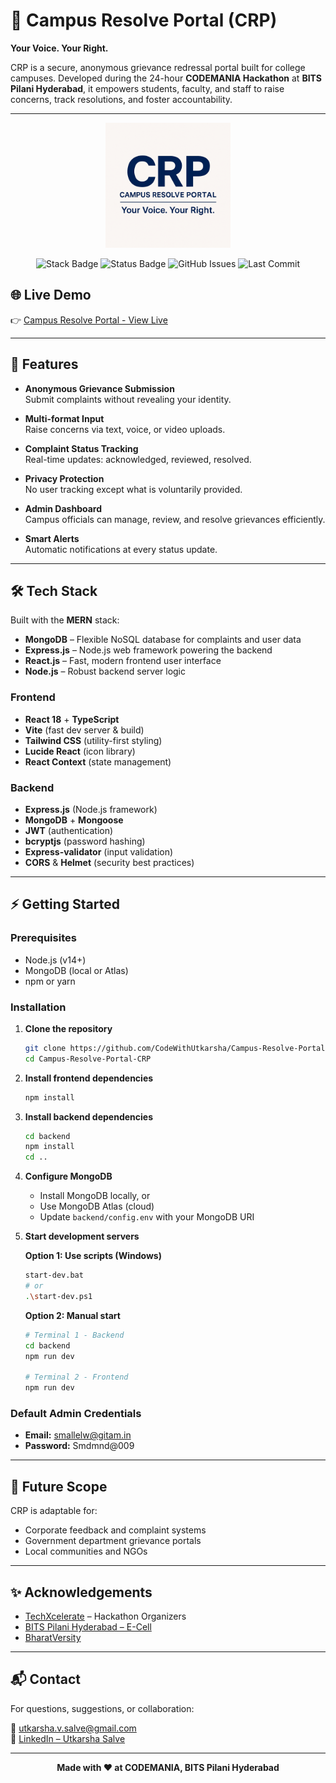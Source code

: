 # 🏫 Campus Resolve Portal (CRP)  
**Your Voice. Your Right.**

CRP is a secure, anonymous grievance redressal portal built for college campuses. Developed during the 24-hour **CODEMANIA Hackathon** at **BITS Pilani Hyderabad**, it empowers students, faculty, and staff to raise concerns, track resolutions, and foster accountability.

---

<p align="center">
  <img src="./crp.png" alt="CRP Logo" width="200"/>
</p>

<p align="center">
  <img src="https://img.shields.io/badge/stack-MERN-green" alt="Stack Badge"/>
  <img src="https://img.shields.io/badge/status-%20Deployed-orange" alt="Status Badge"/>
  <img src="https://img.shields.io/github/issues/CodeWithUtkarsha/Campus-Resolve-Portal-CRP" alt="GitHub Issues"/>
  <img src="https://img.shields.io/github/last-commit/CodeWithUtkarsha/Campus-Resolve-Portal-CRP" alt="Last Commit"/>
</p>

## 🌐 Live Demo

👉 [Campus Resolve Portal - View Live](https://campus-resolve-portal-oi1sx625p-newp.vercel.app)

---

## 🚀 Features

- **Anonymous Grievance Submission**  
  Submit complaints without revealing your identity.

- **Multi-format Input**  
  Raise concerns via text, voice, or video uploads.

- **Complaint Status Tracking**  
  Real-time updates: acknowledged, reviewed, resolved.

- **Privacy Protection**  
  No user tracking except what is voluntarily provided.

- **Admin Dashboard**  
  Campus officials can manage, review, and resolve grievances efficiently.

- **Smart Alerts**  
  Automatic notifications at every status update.

---

## 🛠️ Tech Stack

Built with the **MERN** stack:

- **MongoDB** – Flexible NoSQL database for complaints and user data  
- **Express.js** – Node.js web framework powering the backend  
- **React.js** – Fast, modern frontend user interface  
- **Node.js** – Robust backend server logic

### Frontend

- **React 18** + **TypeScript**
- **Vite** (fast dev server & build)
- **Tailwind CSS** (utility-first styling)
- **Lucide React** (icon library)
- **React Context** (state management)

### Backend

- **Express.js** (Node.js framework)
- **MongoDB** + **Mongoose**
- **JWT** (authentication)
- **bcryptjs** (password hashing)
- **Express-validator** (input validation)
- **CORS** & **Helmet** (security best practices)

---

## ⚡ Getting Started

### Prerequisites

- Node.js (v14+)
- MongoDB (local or Atlas)
- npm or yarn

### Installation

1. **Clone the repository**
   ```bash
   git clone https://github.com/CodeWithUtkarsha/Campus-Resolve-Portal-CRP.git
   cd Campus-Resolve-Portal-CRP
   ```

2. **Install frontend dependencies**
   ```bash
   npm install
   ```

3. **Install backend dependencies**
   ```bash
   cd backend
   npm install
   cd ..
   ```

4. **Configure MongoDB**
   - Install MongoDB locally, or
   - Use MongoDB Atlas (cloud)
   - Update `backend/config.env` with your MongoDB URI

5. **Start development servers**

   **Option 1: Use scripts (Windows)**
   ```bash
   start-dev.bat
   # or
   .\start-dev.ps1
   ```

   **Option 2: Manual start**
   ```bash
   # Terminal 1 - Backend
   cd backend
   npm run dev

   # Terminal 2 - Frontend
   npm run dev
   ```


### Default Admin Credentials

- **Email:** smallelw@gitam.in
- **Password:** Smdmnd@009

---

## 🚀 Future Scope

CRP is adaptable for:

- Corporate feedback and complaint systems  
- Government department grievance portals  
- Local communities and NGOs

---

## ✨ Acknowledgements

- [TechXcelerate](https://techxcelerate.in) – Hackathon Organizers  
- [BITS Pilani Hyderabad – E-Cell](https://www.bits-pilani.ac.in/hyderabad/)  
- [BharatVersity](https://www.bharatversity.com)

---

## 📬 Contact

For questions, suggestions, or collaboration:

📧 utkarsha.v.salve@gmail.com  
🔗 [LinkedIn – Utkarsha Salve](http://www.linkedin.com/in/utkarsha-salve-253b95259/)

---

<p align="center">
  <b>Made with ❤️ at CODEMANIA, BITS Pilani Hyderabad</b>
</p>
